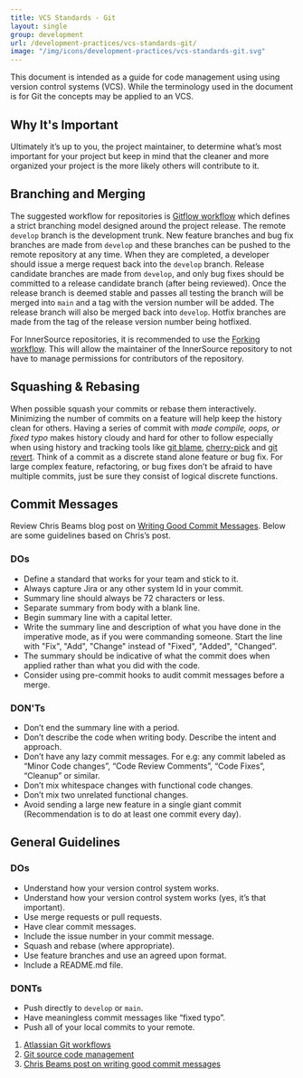 ```yaml
---
title: VCS Standards - Git
layout: single
group: development
url: /development-practices/vcs-standards-git/
image: "/img/icons/development-practices/vcs-standards-git.svg"
---
```


This document is intended as a guide for code management using using version
control systems (VCS). While the terminology used in the document is for Git the
concepts may be applied to an VCS.

## Why It's Important

Ultimately it’s up to you, the project maintainer, to determine what’s most
important for your project but keep in mind that the cleaner and more organized
your project is the more likely others will contribute to it.

## Branching and Merging

The suggested workflow for repositories is [Gitflow workflow][2] which defines a
strict branching model designed around the project release. The remote `develop`
branch is the development trunk. New feature branches and bug fix branches are
made from `develop` and these branches can be pushed to the remote repository at
any time. When they are completed, a developer should issue a merge request back
into the `develop` branch. Release candidate branches are made from `develop`,
and only bug fixes should be committed to a release candidate branch (after
being reviewed). Once the release branch is deemed stable and passes all testing
the branch will be merged into `main` and a tag with the version number will be
added. The release branch will also be merged back into `develop`. Hotfix
branches are made from the tag of the release version number being hotfixed.

For InnerSource repositories, it is recommended to use the [Forking
workflow][8]. This will allow the maintainer of the InnerSource repository to
not have to manage permissions for contributors of the repository.

## Squashing & Rebasing

When possible squash your commits or rebase them interactively. Minimizing the
number of commits on a feature will help keep the history clean for others.
Having a series of commit with _made compile, oops, or fixed typo_ makes history
cloudy and hard for other to follow especially when using history and tracking
tools like [git blame][3], [cherry-pick][4] and [git revert][5]. Think of a
commit as a discrete stand alone feature or bug fix. For large complex feature,
refactoring, or bug fixes don’t be afraid to have multiple commits, just be sure
they consist of logical discrete functions.

## Commit Messages

Review Chris Beams blog post on [Writing Good Commit Messages][6]. Below are
some guidelines based on Chris’s post.

### DOs

- Define a standard that works for your team and stick to it.
- Always capture Jira or any other system Id in your commit.
- Summary line should always be 72 characters or less.
- Separate summary from body with a blank line.
- Begin summary line with a capital letter.
- Write the summary line and description of what you have done in the imperative
  mode, as if you were commanding someone. Start the line with "Fix", "Add",
  "Change" instead of "Fixed", "Added", "Changed”.
- The summary should be indicative of what the commit does when applied rather
  than what you did with the code.
- Consider using pre-commit hooks to audit commit messages before a merge.

### DON'Ts

- Don’t end the summary line with a period.
- Don’t describe the code when writing body. Describe the intent and approach.
- Don’t have any lazy commit messages. For e.g: any commit labeled as “Minor
  Code changes”, “Code Review Comments”, “Code Fixes”, “Cleanup” or similar.
- Don’t mix whitespace changes with functional code changes.
- Don’t mix two unrelated functional changes.
- Avoid sending a large new feature in a single giant commit (Recommendation is
  to do at least one commit every day).

## General Guidelines

### DOs

- Understand how your version control system works.
- Understand how your version control system works (yes, it’s that important).
- Use merge requests or pull requests.
- Have clear commit messages.
- Include the issue number in your commit message.
- Squash and rebase (where appropriate).
- Use feature branches and use an agreed upon format.
- Include a README.md file.

### DONTs

- Push directly to `develop` or `main`.
- Have meaningless commit messages like “fixed typo”.
- Push all of your local commits to your remote.

1. [Atlassian Git workflows][1]
2. [Git source code management][7]
3. [Chris Beams post on writing good commit messages][6]

[1]: https://www.atlassian.com/git/tutorials/comparing-workflows
[2]:
  https://www.atlassian.com/git/tutorials/comparing-workflows/gitflow-workflow
[3]: https://git-scm.com/docs/git-blame
[4]: https://git-scm.com/docs/git-cherry-pick
[5]: https://git-scm.com/docs/git-revert
[6]: https://chris.beams.io/posts/git-commit/
[7]: https://git-scm.com/
[8]:
  https://www.atlassian.com/git/tutorials/comparing-workflows/forking-workflow
